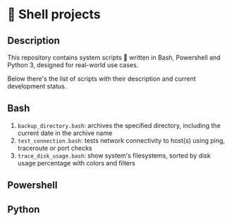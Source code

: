 # 🐚 Shell projects

## Description

This repository contains system scripts 📜 written in Bash, Powershell and Python 3, designed for real-world use cases.

Below there's the list of scripts with their description and current development status.

## Bash

1. `backup_directory.bash`: archives the specified directory, including the current date in the archive name
2. `test_connection.bash`: tests network connectivity to host(s) using ping, traceroute or port checks
3. `trace_disk_usage.bash`: show system's filesystems, sorted by disk usage percentage with colors and filters

## Powershell

## Python
